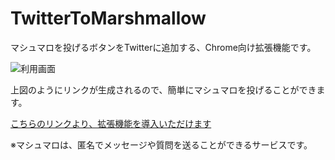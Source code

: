 # TwitterToMarshmallow
マシュマロを投げるボタンをTwitterに追加する、Chrome向け拡張機能です。

![利用画面](https://user-images.githubusercontent.com/40136659/78961025-dfb14100-7b2a-11ea-9b8c-fc7d15f3426e.jpg)

上図のようにリンクが生成されるので、簡単にマシュマロを投げることができます。

[こちらのリンクより、拡張機能を導入いただけます](https://chrome.google.com/webstore/detail/twittertomarshmallow/pibnbgfmabhhjkjmajoonedfmomlggmi/reviews?authuser=0&hl=ja)

※マシュマロは、匿名でメッセージや質問を送ることができるサービスです。
